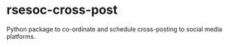 # rsesoc-cross-post
Python package to co-ordinate and schedule cross-posting to social media platforms.
